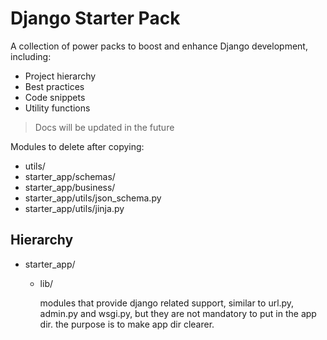 # Django Starter Pack

A collection of power packs to boost and enhance Django development, including:
- Project hierarchy
- Best practices
- Code snippets
- Utility functions


> Docs will be updated in the future


Modules to delete after copying:
- utils/
- starter_app/schemas/
- starter_app/business/
- starter_app/utils/json_schema.py
- starter_app/utils/jinja.py


## Hierarchy

- starter_app/
  - lib/

    modules that provide django related support,
    similar to url.py, admin.py and wsgi.py, but they are not mandatory to put in the app dir.
    the purpose is to make app dir clearer.
